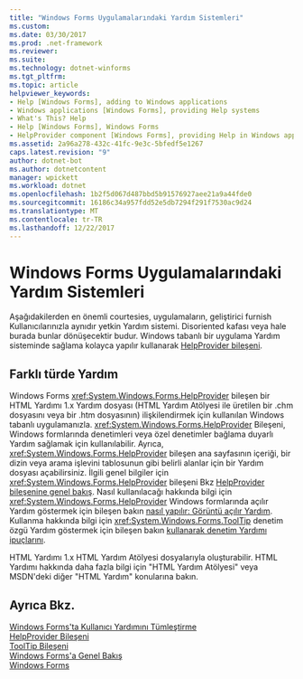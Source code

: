 ```yaml
---
title: "Windows Forms Uygulamalarındaki Yardım Sistemleri"
ms.custom: 
ms.date: 03/30/2017
ms.prod: .net-framework
ms.reviewer: 
ms.suite: 
ms.technology: dotnet-winforms
ms.tgt_pltfrm: 
ms.topic: article
helpviewer_keywords:
- Help [Windows Forms], adding to Windows applications
- Windows applications [Windows Forms], providing Help systems
- What's This? Help
- Help [Windows Forms], Windows Forms
- HelpProvider component [Windows Forms], providing Help in Windows applications
ms.assetid: 2a96a278-432c-41fc-9e3c-5bfedf5e1267
caps.latest.revision: "9"
author: dotnet-bot
ms.author: dotnetcontent
manager: wpickett
ms.workload: dotnet
ms.openlocfilehash: 1b2f5d067d487bbd5b91576927aee21a9a44fde0
ms.sourcegitcommit: 16186c34a957fdd52e5db7294f291f7530ac9d24
ms.translationtype: MT
ms.contentlocale: tr-TR
ms.lasthandoff: 12/22/2017
---
```

# <a name="help-systems-in-windows-forms-applications"></a>Windows Forms Uygulamalarındaki Yardım Sistemleri
Aşağıdakilerden en önemli courtesies, uygulamaların, geliştirici furnish Kullanıcılarınızla aynıdır yetkin Yardım sistemi. Disoriented kafası veya hale burada bunlar dönüşecektir budur. Windows tabanlı bir uygulama Yardım sisteminde sağlama kolayca yapılır kullanarak [HelpProvider bileşeni](../../../../docs/framework/winforms/controls/helpprovider-component-windows-forms.md).  
  
## <a name="different-types-of-help"></a>Farklı türde Yardım  
 Windows Forms <xref:System.Windows.Forms.HelpProvider> bileşen bir HTML Yardımı 1.x Yardım dosyası (HTML Yardım Atölyesi ile üretilen bir .chm dosyasını veya bir .htm dosyasının) ilişkilendirmek için kullanılan Windows tabanlı uygulamanızla. <xref:System.Windows.Forms.HelpProvider> Bileşeni, Windows formlarında denetimleri veya özel denetimler bağlama duyarlı Yardım sağlamak için kullanılabilir. Ayrıca, <xref:System.Windows.Forms.HelpProvider> bileşen ana sayfasının içeriği, bir dizin veya arama işlevini tablosunun gibi belirli alanlar için bir Yardım dosyası açabilirsiniz. İlgili genel bilgiler için <xref:System.Windows.Forms.HelpProvider> bileşeni Bkz [HelpProvider bileşenine genel bakış](../../../../docs/framework/winforms/controls/helpprovider-component-overview-windows-forms.md). Nasıl kullanılacağı hakkında bilgi için <xref:System.Windows.Forms.HelpProvider> Windows formlarında açılır Yardım göstermek için bileşen bakın [nasıl yapılır: Görüntü açılır Yardım](../../../../docs/framework/winforms/advanced/how-to-display-pop-up-help.md). Kullanma hakkında bilgi için <xref:System.Windows.Forms.ToolTip> denetim özgü Yardım göstermek için bileşen bakın [kullanarak denetim Yardımı ipuçlarını](../../../../docs/framework/winforms/advanced/control-help-using-tooltips.md).  
  
 HTML Yardımı 1.x HTML Yardım Atölyesi dosyalarıyla oluşturabilir. HTML Yardımı hakkında daha fazla bilgi için "HTML Yardım Atölyesi" veya MSDN'deki diğer "HTML Yardım" konularına bakın.  
  
## <a name="see-also"></a>Ayrıca Bkz.  
 [Windows Forms'ta Kullanıcı Yardımını Tümleştirme](../../../../docs/framework/winforms/advanced/integrating-user-help-in-windows-forms.md)  
 [HelpProvider Bileşeni](../../../../docs/framework/winforms/controls/helpprovider-component-windows-forms.md)  
 [ToolTip Bileşeni](../../../../docs/framework/winforms/controls/tooltip-component-windows-forms.md)  
 [Windows Forms'a Genel Bakış](../../../../docs/framework/winforms/windows-forms-overview.md)  
 [Windows Forms](../../../../docs/framework/winforms/index.md)
